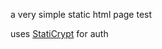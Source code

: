 a very simple static html page test

uses [StatiCrypt](https://robinmoisson.github.io/staticrypt/) for auth
